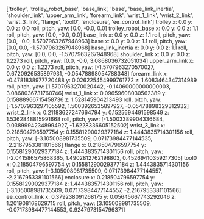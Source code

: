 ['trolley', 'trolley_robot_base', 'base_link', 'base', 'base_link_inertia', 'shoulder_link', 'upper_arm_link', 'forearm_link', 'wrist_1_link', 'wrist_2_link', 'wrist_3_link', 'flange', 'tool0', 'enclosure', 'ee_control_link']
trolley
x: 0.0
y: 0.0
z: 0.0
roll, pitch, yaw: [0.0, -0.0, 0.0]
trolley_robot_base
x: 0.0
y: 0.0
z: 1.1
roll, pitch, yaw: [0.0, -0.0, 0.0]
base_link
x: 0.0
y: 0.0
z: 1.1
roll, pitch, yaw: [0.0, -0.0, 1.5707963267948963]
base
x: 0.0
y: 0.0
z: 1.1
roll, pitch, yaw: [0.0, 0.0, -1.5707963267948968]
base_link_inertia
x: 0.0
y: 0.0
z: 1.1
roll, pitch, yaw: [0.0, 0.0, -1.5707963267948968]
shoulder_link
x: 0.0
y: 0.0
z: 1.2273
roll, pitch, yaw: [0.0, -0.0, 3.0868036732051034]
upper_arm_link
x: 0.0
y: 0.0
z: 1.2273
roll, pitch, yaw: [-1.5707963270570027, 0.6720926535897931, -0.05478898054788348]
forearm_link
x: -0.4781838977720488
y: 0.026225454999761772
z: 1.6083464347314989
roll, pitch, yaw: [1.5707963270020442, -0.14060000000000003, 3.0868036731760746]
wrist_1_link
x: 0.09659608030562389
y: 0.15888966715458736
z: 1.528145904213493
roll, pitch, yaw: [-1.5707963297105592, 1.5003926535897927, -0.05478898329312932]
wrist_2_link
x: 0.21183627247664794
y: 0.1525694491598549
z: 1.5362848815991668
roll, pitch, yaw: [-1.5003389904336684, 0.03899942348994927, -1.6228336605152502]
wrist_3_link
x: 0.218504796597754
y: 0.15581290029377184
z: 1.4443835714301156
roll, pitch, yaw: [-3.105008981735509, 0.07173984477144535, -2.2167953381101566]
flange
x: 0.218504796597754
y: 0.15581290029377184
z: 1.4443835714301156
roll, pitch, yaw: [-2.041586575868365, 1.4902812762198803, 0.45269410359217305]
tool0
x: 0.218504796597754
y: 0.15581290029377184
z: 1.4443835714301156
roll, pitch, yaw: [-3.105008981735509, 0.07173984477144557, -2.2167953381101566]
enclosure
x: 0.218504796597754
y: 0.15581290029377184
z: 1.4443835714301156
roll, pitch, yaw: [-3.105008981735509, 0.07173984477144557, -2.2167953381101566]
ee_control_link
x: 0.379238091268175
y: 0.05645667743292046
z: 1.201908168629715
roll, pitch, yaw: [3.105008981735509, -0.07173984477144553, 0.9247973154796371]
